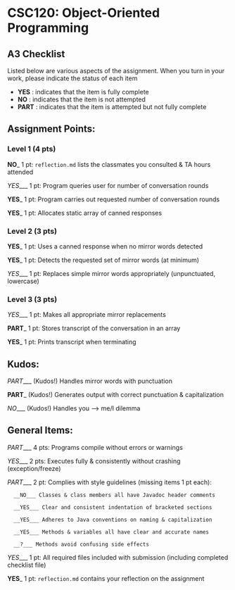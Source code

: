 # CSC120: Object-Oriented Programming
## A3 Checklist

Listed below are various aspects of the assignment.  When you turn in your work, please indicate the status of each item

- **YES** : indicates that the item is fully complete
- **NO** : indicates that the item is not attempted
- **PART** : indicates that the item is attempted but not fully complete


## Assignment Points:

### Level 1 (4 pts)

__NO___ 1 pt: `reflection.md` lists the classmates you consulted & TA hours attended

_YES____ 1 pt: Program queries user for number of conversation rounds

__YES___ 1 pt: Program carries out requested number of conversation rounds

__YES___ 1 pt: Allocates static array of canned responses

### Level 2 (3 pts)

__YES___ 1 pt: Uses a canned response when no mirror words detected

__YES___ 1 pt: Detects the requested set of mirror words (at minimum)

_YES____ 1 pt: Replaces simple mirror words appropriately (unpunctuated, lowercase)

### Level 3 (3 pts)

_YES____ 1 pt: Makes all appropriate mirror replacements

__PART___ 1 pt: Stores transcript of the conversation in an array

__YES___ 1 pt: Prints transcript when terminating

## Kudos:

_PART____ (Kudos!) Handles mirror words with punctuation

__PART___ (Kudos!) Generates output with correct punctuation & capitalization

_NO____ (Kudos!) Handles you --> me/I dilemma



## General Items:

_PART____ 4 pts: Programs compile without errors or warnings

_YES____ 2 pts: Executes fully & consistently without crashing (exception/freeze)

_PART____ 2 pt: Complies with style guidelines (missing items 1 pt each):

      __NO___ Classes & class members all have Javadoc header comments

      __YES___ Clear and consistent indentation of bracketed sections

      __YES___ Adheres to Java conventions on naming & capitalization

      __YES___ Methods & variables all have clear and accurate names

      __?___ Methods avoid confusing side effects

_YES____ 1 pt: All required files included with submission (including completed checklist file)

__YES___ 1 pt: `reflection.md` contains your reflection on the assignment
